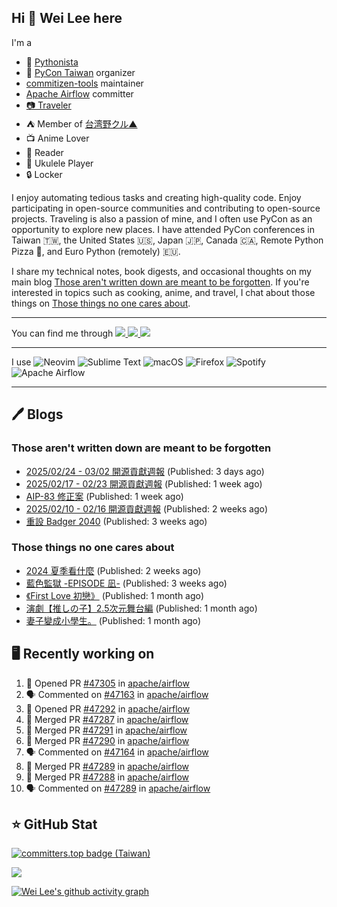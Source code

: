 ## Hi 👋 Wei Lee here

I'm a

* 🐍 [Pythonista](https://pycon-note.wei-lee.me/)
* 🐍 [PyCon Taiwan](https://tw.pycon.org/) organizer
* [commitizen-tools](https://github.com/commitizen-tools) maintainer
* [Apache Airflow](https://github.com/apache/airflow/) committer
* [📷 Traveler](https://travlog.wei-lee.me/)
* ⛺ Member of [台湾野クル▲](https://twitter.com/Taiwannokuru)
* 📺 Anime Lover
* 📖 Reader
* 🎵 Ukulele Player
* 🔒 Locker

I enjoy automating tedious tasks and creating high-quality code. Enjoy participating in open-source communities and contributing to open-source projects. Traveling is also a passion of mine, and I often use PyCon as an opportunity to explore new places. I have attended PyCon conferences in Taiwan 🇹🇼, the United States 🇺🇸, Japan 🇯🇵, Canada 🇨🇦, Remote Python Pizza 🍕, and Euro Python (remotely) 🇪🇺.

I share my technical notes, book digests, and occasional thoughts on my main blog [Those aren't written down are meant to be forgotten](https://blog.wei-lee.me/). If you're interested in topics such as cooking, anime, and travel, I chat about those things on [Those things no one cares about](https://travlog.wei-lee.me/).


---

<p align="left">
You can find me through
  <a href="https://in.linkedin.com/in/clleew" target="blank">
    <img src="https://img.shields.io/badge/LinkedIn-0077B5?style=for-the-badge&logo=linkedin&logoColor=white" />
  </a>
  <a href="https://twitter.com/clleew" target="blank">
    <img src="https://img.shields.io/badge/Twitter-1DA1F2?style=for-the-badge&logo=twitter&logoColor=white" />
  </a>
  <a href="https://github.com/Lee-W/" target="blank">
    <img src="https://img.shields.io/badge/GitHub-100000?style=for-the-badge&logo=github&logoColor=white" />
  </a>
</p>

---

I use ![Neovim](https://img.shields.io/badge/NeoVim-%2357A143.svg?&style=for-the-badge&logo=neovim&logoColor=white) ![Sublime Text](https://img.shields.io/badge/sublime_text-%23575757.svg?style=for-the-badge&logo=sublime-text&logoColor=important) ![macOS](https://img.shields.io/badge/mac%20os-000000?style=for-the-badge&logo=macos&logoColor=F0F0F0) ![Firefox](https://img.shields.io/badge/Firefox-FF7139?style=for-the-badge&logo=Firefox-Browser&logoColor=white) ![Spotify](https://img.shields.io/badge/Spotify-1ED760?style=for-the-badge&logo=spotify&logoColor=white) ![Apache Airflow](https://img.shields.io/badge/Apache%20Airflow-017CEE?style=for-the-badge&logo=Apache%20Airflow&logoColor=white)

---


## 🖊️ Blogs

### Those aren't written down are meant to be forgotten

* [2025/02/24 - 03/02 開源貢獻週報](https://blog.wei-lee.me/posts/tech/2025/03/2025-02-24-03-02-open-source-report) (Published: 3 days ago)
* [2025/02/17 - 02/23 開源貢獻週報](https://blog.wei-lee.me/posts/tech/2025/02/2025-02-17-02-23-open-source-report) (Published: 1 week ago)
* [AIP-83 修正案](https://blog.wei-lee.me/posts/tech/2025/02/aip-83-amendment) (Published: 1 week ago)
* [2025/02/10 - 02/16 開源貢獻週報](https://blog.wei-lee.me/posts/tech/2025/02/2025-02-10-02-16-open-source-report) (Published: 2 weeks ago)
* [重設 Badger 2040](https://blog.wei-lee.me/posts/tech/2025/02/how-to-reset-bader-2024) (Published: 3 weeks ago)

### Those things no one cares about
 
 * [2024 夏季看什麼](https://travlog.wei-lee.me/posts/review/2025/02/what-i-watched-in-2024-summer) (Published: 2 weeks ago)
 * [藍色監獄 -EPISODE 凪-](https://travlog.wei-lee.me/posts/review/2025/02/blue-lock-episode-nagi) (Published: 3 weeks ago)
 * [《First Love 初戀》](https://travlog.wei-lee.me/posts/review/2025/02/first-love) (Published: 1 month ago)
 * [演劇【推しの子】2.5次元舞台編](https://travlog.wei-lee.me/posts/travel/2025/01/oshinoko-2-5-stage) (Published: 1 month ago)
 * [妻子變成小學生。](https://travlog.wei-lee.me/posts/review/2025/01/If-My-Wife-Becomes-an-Elementary-School-Student) (Published: 1 month ago)

## 🖥️ Recently working on

1. 💪 Opened PR [#47305](https://github.com/apache/airflow/pull/47305) in [apache/airflow](https://github.com/apache/airflow)
2. 🗣 Commented on [#47163](https://github.com/apache/airflow/issues/47163#issuecomment-2694414273) in [apache/airflow](https://github.com/apache/airflow)
3. 💪 Opened PR [#47292](https://github.com/apache/airflow/pull/47292) in [apache/airflow](https://github.com/apache/airflow)
4. 🎉 Merged PR [#47287](https://github.com/apache/airflow/pull/47287) in [apache/airflow](https://github.com/apache/airflow)
5. 🎉 Merged PR [#47291](https://github.com/apache/airflow/pull/47291) in [apache/airflow](https://github.com/apache/airflow)
6. 🎉 Merged PR [#47290](https://github.com/apache/airflow/pull/47290) in [apache/airflow](https://github.com/apache/airflow)
7. 🗣 Commented on [#47164](https://github.com/apache/airflow/issues/47164#issuecomment-2693565025) in [apache/airflow](https://github.com/apache/airflow)
8. 🎉 Merged PR [#47289](https://github.com/apache/airflow/pull/47289) in [apache/airflow](https://github.com/apache/airflow)
9. 🎉 Merged PR [#47288](https://github.com/apache/airflow/pull/47288) in [apache/airflow](https://github.com/apache/airflow)
10. 🗣 Commented on [#47289](https://github.com/apache/airflow/pull/47289#issuecomment-2693463883) in [apache/airflow](https://github.com/apache/airflow)


## ⭐ GitHub Stat

[![committers.top badge (Taiwan)](https://user-badge.committers.top/taiwan_public/Lee-W.svg)](https://user-badge.committers.top/taiwan_public/Lee-W)

[![](https://github-readme-stats.vercel.app/api?username=Lee-W&show_icons=true&hide_title=true&cache_seconds=86400)](https://github.com/anuraghazra/github-readme-stats)

[![Wei Lee's github activity graph](https://github-readme-activity-graph.vercel.app/graph?username=Lee-W&theme=dracula)](https://github.com/ashutosh00710/github-readme-activity-graph)
